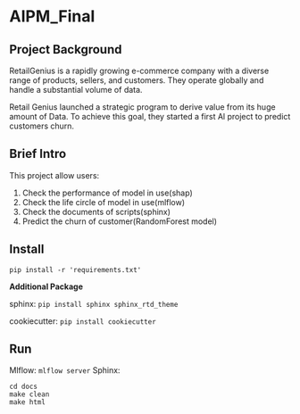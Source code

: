 # AIPM_Final

## Project Background

RetailGenius is a rapidly growing e-commerce company with a diverse range of products, sellers, and customers. They
operate globally and handle a substantial volume of data.

Retail Genius launched a strategic program to derive value from its huge amount of Data. To achieve this goal, they
started a first Al project to predict customers churn.

## Brief Intro

This project allow users:
1. Check the performance of model in use(shap)
2. Check the life circle of model in use(mlflow)
3. Check the documents of scripts(sphinx)
4. Predict the churn of customer(RandomForest model)

## Install

`pip install -r 'requirements.txt'`

**Additional Package**

sphinx: `pip install sphinx sphinx_rtd_theme`

cookiecutter: `pip install cookiecutter`

## Run

Mlflow: `mlflow server`
Sphinx: 
```
cd docs
make clean
make html
```




